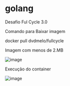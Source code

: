# golang
Desafio Ful Cycle 3.0


Comando para Baixar imagem 

docker pull dvdmelo/fullcycle

Imagem com menos de 2.MB

![image](https://github.com/user-attachments/assets/3dad1c9c-c9a0-4b71-b30a-8eaa4e6fda34)




Execução do container

![image](https://github.com/user-attachments/assets/f3e562bf-4818-4121-a790-29520bdc6b05)

